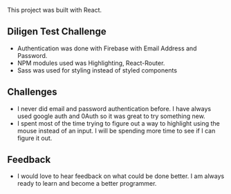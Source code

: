 This project was built with React.

## Diligen Test Challenge

- Authentication was done with Firebase with Email Address and Password.
- NPM modules used was Highlighting, React-Router.
- Sass was used for styling instead of styled components


## Challenges

- I never did email and password authentication before. I have always used google auth and 0Auth so it was great to try something new.
- I spent most of the time trying to figure out a way to highlight using the mouse instead of an input. I will be spending more time to see if I can figure it out.

## Feedback

- I would love to hear feedback on what could be done better. I am always ready to learn and become a better programmer.




